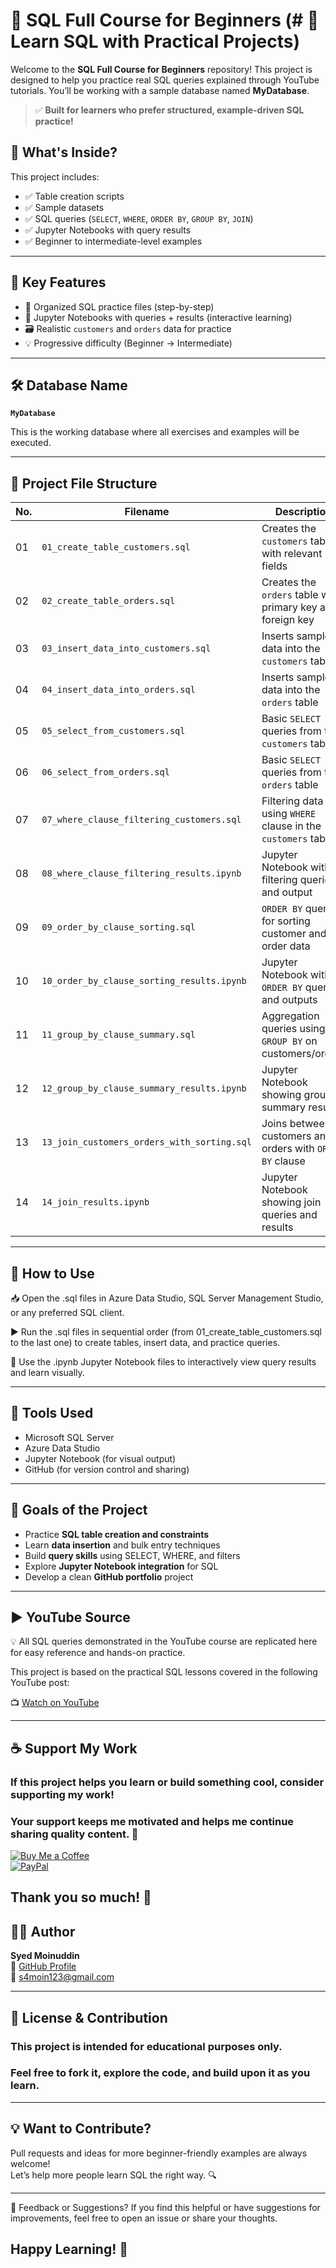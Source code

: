 # 📘 SQL Full Course for Beginners (# 📘 Learn SQL with Practical Projects)


Welcome to the **SQL Full Course for Beginners** repository! This project is designed to help you practice real SQL queries explained through YouTube tutorials. You’ll be working with a sample database named **MyDatabase**.
> ✅ **Built for learners who prefer structured, example-driven SQL practice!**

## 🎯 What's Inside?
This project includes:
- ✅ Table creation scripts
- ✅ Sample datasets
- ✅ SQL queries (`SELECT`, `WHERE`, `ORDER BY`, `GROUP BY`, `JOIN`)
- ✅ Jupyter Notebooks with query results
- ✅ Beginner to intermediate-level examples

---
## 🚀 Key Features

- 📂 Organized SQL practice files (step-by-step)
- 📒 Jupyter Notebooks with queries + results (interactive learning)
- 🗃️ Realistic `customers` and `orders` data for practice
- 💡 Progressive difficulty (Beginner → Intermediate)
---
## 🛠️ Database Name
**`MyDatabase`**

This is the working database where all exercises and examples will be executed.

---

## 📁 Project File Structure

| No. | Filename                                           | Description                                                     |
|-----|----------------------------------------------------|-----------------------------------------------------------------|
| 01  | `01_create_table_customers.sql`                    | Creates the `customers` table with relevant fields              |
| 02  | `02_create_table_orders.sql`                       | Creates the `orders` table with primary key and foreign key     |
| 03  | `03_insert_data_into_customers.sql`                | Inserts sample data into the `customers` table                  |
| 04  | `04_insert_data_into_orders.sql`                   | Inserts sample data into the `orders` table                     |
| 05  | `05_select_from_customers.sql`                     | Basic `SELECT` queries from the `customers` table               |
| 06  | `06_select_from_orders.sql`                        | Basic `SELECT` queries from the `orders` table                  |
| 07  | `07_where_clause_filtering_customers.sql`          | Filtering data using `WHERE` clause in the `customers` table    |
| 08  | `08_where_clause_filtering_results.ipynb`          | Jupyter Notebook with filtering queries and output              |
| 09  | `09_order_by_clause_sorting.sql`                   | `ORDER BY` queries for sorting customer and order data          |
| 10  | `10_order_by_clause_sorting_results.ipynb`         | Jupyter Notebook with `ORDER BY` queries and outputs            |
| 11  | `11_group_by_clause_summary.sql`                   | Aggregation queries using `GROUP BY` on customers/orders        |
| 12  | `12_group_by_clause_summary_results.ipynb`         | Jupyter Notebook showing grouped summary results                |
| 13  | `13_join_customers_orders_with_sorting.sql`        | Joins between customers and orders with `ORDER BY` clause       |
| 14  | `14_join_results.ipynb`                            | Jupyter Notebook showing join queries and results               |
---

## 🚀 How to Use

📥 Open the .sql files in Azure Data Studio, SQL Server Management Studio, or any preferred SQL client.

▶️ Run the .sql files in sequential order (from 01_create_table_customers.sql to the last one) to create tables, insert data, and practice queries.

🧪 Use the .ipynb Jupyter Notebook files to interactively view query results and learn visually.

---

## 🧰 Tools Used

- Microsoft SQL Server
- Azure Data Studio
- Jupyter Notebook (for visual output)
- GitHub (for version control and sharing)

---

## 📌 Goals of the Project

- Practice **SQL table creation and constraints**
- Learn **data insertion** and bulk entry techniques
- Build **query skills** using SELECT, WHERE, and filters
- Explore **Jupyter Notebook integration** for SQL
- Develop a clean **GitHub portfolio** project

---
## ▶️ YouTube Source

💡 All SQL queries demonstrated in the YouTube course are replicated here for easy reference and hands-on practice.

This project is based on the practical SQL lessons covered in the following YouTube post:

📺 [Watch on YouTube](http://youtube.com/post/UgkxqugNPrRXtLYjZC888ZoDnhcrjimtXoZ8?si=hAMLf6pDe2esuDyj)

---

## ☕ Support My Work

### If this project helps you learn or build something cool, consider supporting my work!  

### Your support keeps me motivated and helps me continue sharing quality content. 🙌

[![Buy Me a Coffee](https://img.shields.io/badge/☕-Buy_Me_A_Coffee-yellow?style=flat-square)](https://coff.ee/syedmoin)  
[![PayPal](https://img.shields.io/badge/💰-Donate_via_PayPal-blue?style=flat-square)](https://paypal.me/syedmoinuddin101)

## Thank you so much! 🙏


## 🧑‍💻 Author
**Syed Moinuddin**  
🔗 [GitHub Profile](https://github.com/Syed-Moinuddin2025)  
📧 s4moin123@gmail.com

---

## 📌 License & Contribution

### This project is intended for educational purposes only.  
### Feel free to fork it, explore the code, and build upon it as you learn.
---
## 💡 Want to Contribute?

Pull requests and ideas for more beginner-friendly examples are always welcome!  
Let’s help more people learn SQL the right way. 🔍

---
💬 Feedback or Suggestions?
If you find this helpful or have suggestions for improvements, feel free to open an issue or share your thoughts.
 
## Happy Learning! 🚀
